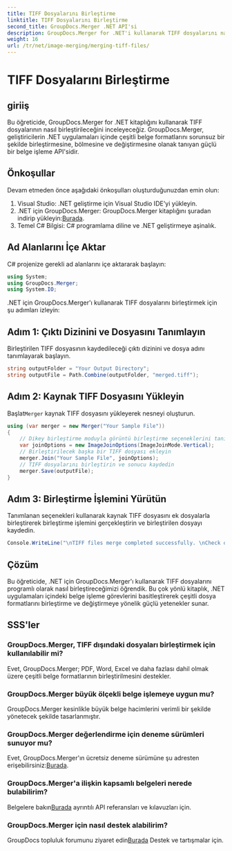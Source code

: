 ```yaml
---
title: TIFF Dosyalarını Birleştirme
linktitle: TIFF Dosyalarını Birleştirme
second_title: GroupDocs.Merger .NET API'si
description: GroupDocs.Merger for .NET'i kullanarak TIFF dosyalarını nasıl birleştireceğinizi öğrenin. .NET uygulamalarınızda belgeleri sorunsuz bir şekilde birleştirin, bölün ve değiştirin.
weight: 16
url: /tr/net/image-merging/merging-tiff-files/
---
```


# TIFF Dosyalarını Birleştirme

## giriiş
Bu öğreticide, GroupDocs.Merger for .NET kitaplığını kullanarak TIFF dosyalarının nasıl birleştirileceğini inceleyeceğiz. GroupDocs.Merger, geliştiricilerin .NET uygulamaları içinde çeşitli belge formatlarını sorunsuz bir şekilde birleştirmesine, bölmesine ve değiştirmesine olanak tanıyan güçlü bir belge işleme API'sidir.
## Önkoşullar
Devam etmeden önce aşağıdaki önkoşulları oluşturduğunuzdan emin olun:
1. Visual Studio: .NET geliştirme için Visual Studio IDE'yi yükleyin.
2. .NET için GroupDocs.Merger: GroupDocs.Merger kitaplığını şuradan indirip yükleyin:[Burada](https://releases.groupdocs.com/merger/net/).
3. Temel C# Bilgisi: C# programlama diline ve .NET geliştirmeye aşinalık.

## Ad Alanlarını İçe Aktar
C# projenize gerekli ad alanlarını içe aktararak başlayın:
```csharp
using System; 
using GroupDocs.Merger;
using System.IO;
```

.NET için GroupDocs.Merger'ı kullanarak TIFF dosyalarını birleştirmek için şu adımları izleyin:
## Adım 1: Çıktı Dizinini ve Dosyasını Tanımlayın
Birleştirilen TIFF dosyasının kaydedileceği çıktı dizinini ve dosya adını tanımlayarak başlayın.
```csharp
string outputFolder = "Your Output Directory";
string outputFile = Path.Combine(outputFolder, "merged.tiff");
```
## Adım 2: Kaynak TIFF Dosyasını Yükleyin
 Başlat`Merger` kaynak TIFF dosyasını yükleyerek nesneyi oluşturun.
```csharp
using (var merger = new Merger("Your Sample File"))
{
    // Dikey birleştirme moduyla görüntü birleştirme seçeneklerini tanımlayın
    var joinOptions = new ImageJoinOptions(ImageJoinMode.Vertical);
    // Birleştirilecek başka bir TIFF dosyası ekleyin
    merger.Join("Your Sample File", joinOptions);
    // TIFF dosyalarını birleştirin ve sonucu kaydedin
    merger.Save(outputFile);
}
```
## Adım 3: Birleştirme İşlemini Yürütün
Tanımlanan seçenekleri kullanarak kaynak TIFF dosyasını ek dosyalarla birleştirerek birleştirme işlemini gerçekleştirin ve birleştirilen dosyayı kaydedin.
```csharp
Console.WriteLine("\nTIFF files merge completed successfully. \nCheck output in {0}", outputFolder);
```

## Çözüm
Bu öğreticide, .NET için GroupDocs.Merger'ı kullanarak TIFF dosyalarını programlı olarak nasıl birleştireceğimizi öğrendik. Bu çok yönlü kitaplık, .NET uygulamaları içindeki belge işleme görevlerini basitleştirerek çeşitli dosya formatlarını birleştirme ve değiştirmeye yönelik güçlü yetenekler sunar.

## SSS'ler
### GroupDocs.Merger, TIFF dışındaki dosyaları birleştirmek için kullanılabilir mi?
Evet, GroupDocs.Merger; PDF, Word, Excel ve daha fazlası dahil olmak üzere çeşitli belge formatlarının birleştirilmesini destekler.
### GroupDocs.Merger büyük ölçekli belge işlemeye uygun mu?
GroupDocs.Merger kesinlikle büyük belge hacimlerini verimli bir şekilde yönetecek şekilde tasarlanmıştır.
### GroupDocs.Merger değerlendirme için deneme sürümleri sunuyor mu?
 Evet, GroupDocs.Merger'ın ücretsiz deneme sürümüne şu adresten erişebilirsiniz:[Burada](https://releases.groupdocs.com/).
### GroupDocs.Merger'a ilişkin kapsamlı belgeleri nerede bulabilirim?
 Belgelere bakın[Burada](https://tutorials.groupdocs.com/merger/net/) ayrıntılı API referansları ve kılavuzları için.
### GroupDocs.Merger için nasıl destek alabilirim?
 GroupDocs topluluk forumunu ziyaret edin[Burada](https://forum.groupdocs.com/c/merger/32) Destek ve tartışmalar için.